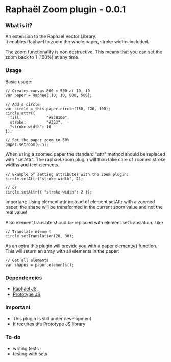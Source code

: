 # Raphaël Zoom plugin - 0.0.1

### What is it?
An extension to the Raphael Vector Library.<br/>
It enables Raphael to zoom the whole paper, stroke widths included.

The zoom functionality is non destructive.
This means that you can set the zoom back to 1 (100%) at any time.

### Usage

Basic usage:

    // Creates canvas 800 × 500 at 10, 10
    var paper = Raphael(10, 10, 800, 500);
    
    // Add a circle
    var circle = this.paper.circle(150, 120, 100);
    circle.attr({
      fill:           "#83B100",
      stroke:         "#333",
      "stroke-width": 10
    });
    
    // Set the paper zoom to 50%
    paper.setZoom(0.5);

When using a zoomed paper the standard "attr" method should be replaced with "setAttr".
The raphael.zoom plugin will than take care of zoomed stroke widths and text elements.

    // Example of setting attributes with the zoom plugin:
    circle.setAttr("stroke-width", 2);
    
    // or
    circle.setAttr({ "stroke-width": 2 });

Important:
Using element.attr instead of element.setAttr with a zoomed paper, the shape will be transformed in the current zoom value and not the real value!

Also element.translate shoud be replaced with element.setTranslation.
Like

    // Translate element
    circle.setTranslation(20, 30);

As an extra this plugin will provide you with a paper.elements() function.
This will return an array with all elements in the paper:

    // Get all elements
    var shapes = paper.elements();

### Dependencies
- [Raphael JS](http://raphaeljs.com/)
- [Prototype JS](http://prototypejs.org/)

### Important
- This plugin is still under development
- It requires the Prototype JS library

### To-do
- writing tests
- testing with sets